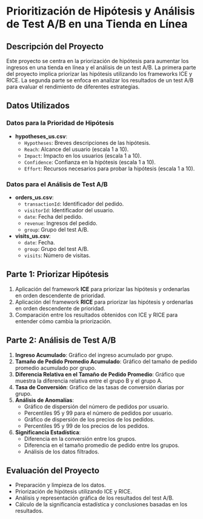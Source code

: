 # Prioritización de Hipótesis y Análisis de Test A/B en una Tienda en Línea

## Descripción del Proyecto

Este proyecto se centra en la priorización de hipótesis para aumentar los ingresos en una tienda en línea y el análisis de un test A/B. La primera parte del proyecto implica priorizar las hipótesis utilizando los frameworks ICE y RICE. La segunda parte se enfoca en analizar los resultados de un test A/B para evaluar el rendimiento de diferentes estrategias.

## Datos Utilizados

### Datos para la Prioridad de Hipótesis
- **hypotheses_us.csv**: 
  - `Hypotheses`: Breves descripciones de las hipótesis.
  - `Reach`: Alcance del usuario (escala 1 a 10).
  - `Impact`: Impacto en los usuarios (escala 1 a 10).
  - `Confidence`: Confianza en la hipótesis (escala 1 a 10).
  - `Effort`: Recursos necesarios para probar la hipótesis (escala 1 a 10).

### Datos para el Análisis de Test A/B
- **orders_us.csv**:
  - `transactionId`: Identificador del pedido.
  - `visitorId`: Identificador del usuario.
  - `date`: Fecha del pedido.
  - `revenue`: Ingresos del pedido.
  - `group`: Grupo del test A/B.
- **visits_us.csv**:
  - `date`: Fecha.
  - `group`: Grupo del test A/B.
  - `visits`: Número de visitas.

## Parte 1: Priorizar Hipótesis

1. Aplicación del framework **ICE** para priorizar las hipótesis y ordenarlas en orden descendente de prioridad.
2. Aplicación del framework **RICE** para priorizar las hipótesis y ordenarlas en orden descendente de prioridad.
3. Comparación entre los resultados obtenidos con ICE y RICE para entender cómo cambia la priorización.

## Parte 2: Análisis de Test A/B

1. **Ingreso Acumulado**: Gráfico del ingreso acumulado por grupo.
2. **Tamaño de Pedido Promedio Acumulado**: Gráfico del tamaño de pedido promedio acumulado por grupo.
3. **Diferencia Relativa en el Tamaño de Pedido Promedio**: Gráfico que muestra la diferencia relativa entre el grupo B y el grupo A.
4. **Tasa de Conversión**: Gráfico de las tasas de conversión diarias por grupo.
5. **Análisis de Anomalías**:
   - Gráfico de dispersión del número de pedidos por usuario.
   - Percentiles 95 y 99 para el número de pedidos por usuario.
   - Gráfico de dispersión de los precios de los pedidos.
   - Percentiles 95 y 99 de los precios de los pedidos.
6. **Significancia Estadística**:
   - Diferencia en la conversión entre los grupos.
   - Diferencia en el tamaño promedio de pedido entre los grupos.
   - Análisis de los datos filtrados.

## Evaluación del Proyecto

- Preparación y limpieza de los datos.
- Priorización de hipótesis utilizando ICE y RICE.
- Análisis y representación gráfica de los resultados del test A/B.
- Cálculo de la significancia estadística y conclusiones basadas en los resultados.